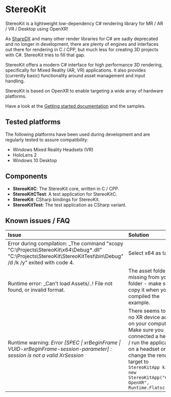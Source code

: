 ﻿# StereoKit

StereoKit is a lightweight low-dependency C# rendering library for MR / AR / VR / Desktop using OpenXR!

As [SharpDX](http://sharpdx.org/) and many other render libraries for C# are sadly deprecated and no longer in development, there are plenty of engines and interfaces out there for rendering in C / CPP, but much less for creating 3D projects with C#. StereoKit tries to fill that gap.

StereoKit offers a modern C# interface for high performance 3D rendering, specifically for Mixed Reality (AR, VR) applications. It also provides (currently basic) functionality around asset management and input handling.

StereoKit is based on OpenXR to enable targeting a wide array of hardware platforms.

Have a look at the [Getting started documentation](Documentation/StartingWithStereoKit.md) and the samples.


## Tested platforms

The following platforms have been used during development and are regularly tested to assure compatibility:

- Windows Mixed Reality Headsets (VR)
- HoloLens 2
- Windows 10 Desktop


## Components

- **StereoKitC**: The StereoKit core, written in C / CPP.
- **StereoKitCTest**: A test application for StereoKitC.
- **StereoKit**: CSharp bindings for StereoKit.
- **StereoKitTest**: The test application as CSharp variant.


## Known issues / FAQ

| Issue | Solution |
| :--- | :--- |
| Error during compilation: _The command "xcopy "C:\Projects\StereoKit\\x64\Debug\*.dll" "C:\Projects\StereoKit\StereoKitTest\bin\Debug\" /d /k /y" exited with code 4. | Select x64 as target. |
| Runtime error: _Can't load Assets/..! File not found, or invalid format. | The asset folder is missing from your folder - make sure to copy it when you compiled the example. |
| Runtime warning: _Error [SPEC \| xrBeginFrame \| VUID-xrBeginFrame-session-parameter] : session is not a valid XrSession_  | There seems to be no XR device active on your computer. Make sure you connected a headset / run the application on a headset or change the render target to `StereoKitApp kit = new StereoKitApp("CSharp OpenXR", Runtime.Flatscreen);` |

